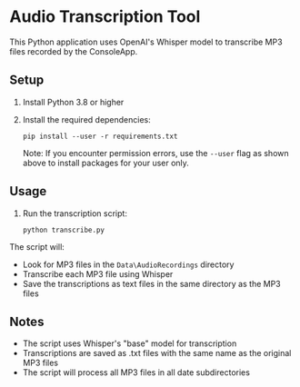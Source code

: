 # Audio Transcription Tool

This Python application uses OpenAI's Whisper model to transcribe MP3 files recorded by the ConsoleApp.

## Setup

1. Install Python 3.8 or higher
2. Install the required dependencies:
   ```
   pip install --user -r requirements.txt
   ```
   
   Note: If you encounter permission errors, use the `--user` flag as shown above to install packages for your user only.

## Usage

1. Run the transcription script:
   ```
   python transcribe.py
   ```

The script will:
- Look for MP3 files in the `Data\AudioRecordings` directory
- Transcribe each MP3 file using Whisper
- Save the transcriptions as text files in the same directory as the MP3 files

## Notes

- The script uses Whisper's "base" model for transcription
- Transcriptions are saved as .txt files with the same name as the original MP3 files
- The script will process all MP3 files in all date subdirectories 